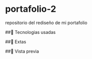 # portafolio-2
repositorio del rediseño de mi portafolio 

##📍 Tecnologias usadas 


##📍 Extas


##📍 Vista previa 

